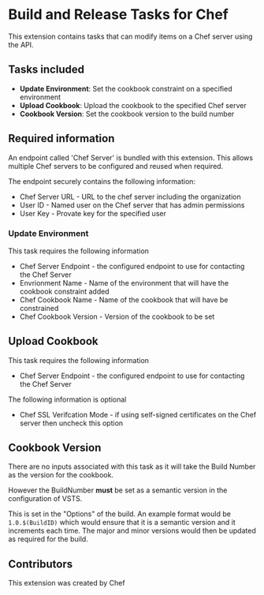# Build and Release Tasks for Chef

This extension contains tasks that can modify items on a Chef server using the API.

## Tasks included

* **Update Environment**: Set the cookbook constraint on a specified environment
* **Upload Cookbook**: Upload the cookbook to the specified Chef server
* **Cookbook Version**: Set the cookbook version to the build number

## Required information

An endpoint called 'Chef Server' is bundled with this extension.  This allows multiple Chef servers to be configured and reused when required.

The endpoint securely contains the following information:

* Chef Server URL - URL to the chef server including the organization
* User ID - Named user on the Chef server that has admin permissions
* User Key - Provate key for the specified user

### Update Environment

This task requires the following information

* Chef Server Endpoint - the configured endpoint to use for contacting the Chef Server
* Envrionment Name - Name of the environment that will have the cookbook constraint added
* Chef Cookbook Name - Name of the cookbook that will have be constrained
* Chef Cookbook Version - Version of the cookbook to be set

## Upload Cookbook

This task requires the following information

* Chef Server Endpoint - the configured endpoint to use for contacting the Chef Server

The following information is optional

* Chef SSL Verifcation Mode - if using self-signed certificates on the Chef server then uncheck this option

## Cookbook Version

There are no inputs associated with this task as it will take the Build Number as the version for the cookbook.

However the BuildNumber **must** be set as a semantic version in the configuration of VSTS.

This is set in the "Options" of the build.  An example format would be `1.0.$(BuildID)` which would ensure that it is a semantic version and it increments each time.  The major and minor versions would then be updated as required for the build.

## Contributors

This extension was created by Chef